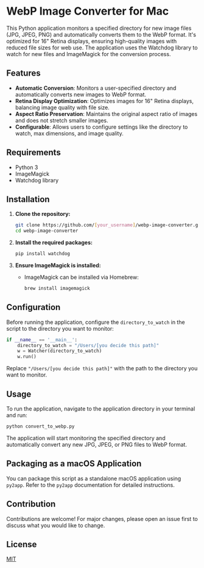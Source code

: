 # WebP Image Converter for Mac

This Python application monitors a specified directory for new image files (JPG, JPEG, PNG) and automatically converts them to the WebP format. It's optimized for 16" Retina displays, ensuring high-quality images with reduced file sizes for web use. The application uses the Watchdog library to watch for new files and ImageMagick for the conversion process.

## Features

- **Automatic Conversion**: Monitors a user-specified directory and automatically converts new images to WebP format.
- **Retina Display Optimization**: Optimizes images for 16" Retina displays, balancing image quality with file size.
- **Aspect Ratio Preservation**: Maintains the original aspect ratio of images and does not stretch smaller images.
- **Configurable**: Allows users to configure settings like the directory to watch, max dimensions, and image quality.

## Requirements

- Python 3
- ImageMagick
- Watchdog library

## Installation

1. **Clone the repository:**
   ```bash
   git clone https://github.com/[your_username]/webp-image-converter.git
   cd webp-image-converter
   ```

2. **Install the required packages:**
   ```bash
   pip install watchdog
   ```

3. **Ensure ImageMagick is installed:**
   - ImageMagick can be installed via Homebrew:
     ```bash
     brew install imagemagick
     ```

## Configuration

Before running the application, configure the `directory_to_watch` in the script to the directory you want to monitor:

```python
if __name__ == '__main__':
    directory_to_watch = "/Users/[you decide this path]"
    w = Watcher(directory_to_watch)
    w.run()
```

Replace `"/Users/[you decide this path]"` with the path to the directory you want to monitor.

## Usage

To run the application, navigate to the application directory in your terminal and run:

```bash
python convert_to_webp.py
```

The application will start monitoring the specified directory and automatically convert any new JPG, JPEG, or PNG files to WebP format.

## Packaging as a macOS Application

You can package this script as a standalone macOS application using `py2app`. Refer to the `py2app` documentation for detailed instructions.

## Contribution

Contributions are welcome! For major changes, please open an issue first to discuss what you would like to change.

## License

[MIT](https://choosealicense.com/licenses/mit/)
```
